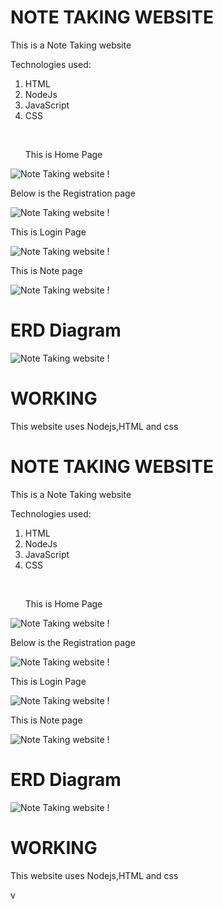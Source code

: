 # NOTE TAKING WEBSITE
 
 <p>This is a Note Taking website<br></p>
<p>Technologies used: <br></p>
<ol>
  <li>HTML</li>
  <li>NodeJs</li>
  <li>JavaScript</li>
  <li>CSS</li>
</ol>
<br>
<ul>
<p>This is Home Page</p>
</ul>

![Note Taking website !](/public/images/home%20page.JPG "Website")

<p>Below is the Registration page</p>

![Note Taking website !](/public/images/register%20page.JPG "website")

<p>This is Login Page</p>

![Note Taking website !](/public/images/loginpage.JPG "Login")

<p>This is Note page</p>

![Note Taking website !](/public/images/notepage.JPG "Note")

# ERD Diagram

![Note Taking website !](/public/images/erd.JPG "ERD Diagram")

# WORKING

<p> This website uses Nodejs,HTML and css  </p>

# NOTE TAKING WEBSITE
 
 <p>This is a Note Taking website<br></p>
<p>Technologies used: <br></p>
<ol>
  <li>HTML</li>
  <li>NodeJs</li>
  <li>JavaScript</li>
  <li>CSS</li>
</ol>
<br>
<ul>
<p>This is Home Page</p>
</ul>

![Note Taking website !](/public/images/home%20page.JPG "Website")

<p>Below is the Registration page</p>

![Note Taking website !](/public/images/register%20page.JPG "website")

<p>This is Login Page</p>

![Note Taking website !](/public/images/loginpage.JPG "Login")

<p>This is Note page</p>

![Note Taking website !](/public/images/notepage.JPG "Note")

# ERD Diagram

![Note Taking website !](/public/images/erd.JPG "ERD Diagram")

# WORKING

<p> This website uses Nodejs,HTML and css  </p>

v